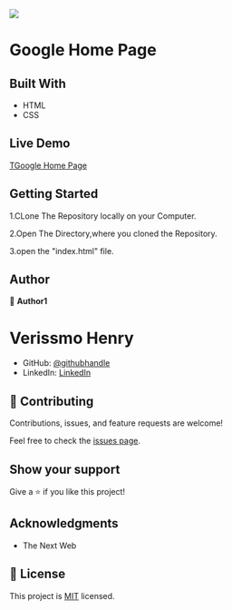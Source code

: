 ![](https://img.shields.io/badge/Microverse-blueviolet)

# Google Home Page



## Built With

- HTML
- CSS
## Live Demo

[TGoogle Home Page](https://verissimohenry.github.io/Google-Homepage-by-vsmo/)


## Getting Started

1.CLone The Repository locally on your Computer.

2.Open The Directory,where you cloned the Repository.

3.open the "index.html" file.

## Author

👤 **Author1**
# Verissmo Henry
- GitHub: [@githubhandle](https://github.com/verissimohenry)
- LinkedIn: [LinkedIn](https://www.linkedin.com/in/henry-verissimo-618906167/)

## 🤝 Contributing

Contributions, issues, and feature requests are welcome!

Feel free to check the [issues page](https://github.com/verissimohenry/TNW-Prema/pull/1#partial-pull-merging).

## Show your support

Give a ⭐️ if you like this project!

## Acknowledgments

- The Next Web

## 📝 License

This project is [MIT](https://opensource.org/licenses/MIT) licensed.

